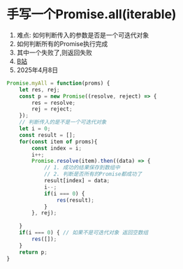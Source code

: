 # 手写一个Promise.all(iterable)
1. 难点: 如何判断传入的参数是否是一个可迭代对象
2. 如何判断所有的Promise执行完成
3. 其中一个失败了,则返回失败
4. [B站](https://www.bilibili.com/video/BV1JxA8eEEqU)
5. 2025年4月8日
```javascript
Promise.myAll = function(proms) {
    let res, rej;
    const p = new Promise((resolve, reject) => {
        res = resolve;
        rej = reject;
    });
    // 判断传入的是不是一个可迭代对象
    let i = 0;
    const result = [];
    for(const item of proms){
        const index = i;
        i++;
        Promise.resolve(item).then((data) => {
            // 1. 成功的结果保存到数组中
            // 2. 判断是否所有的Promise都成功了
            result[index] = data;
            i--;
            if(i === 0) {
                res(result);
            }
        }, rej);
        
    }
    if(i === 0) { // 如果不是可迭代对象 返回空数组
        res([]);
    }
    return p;
}
```
